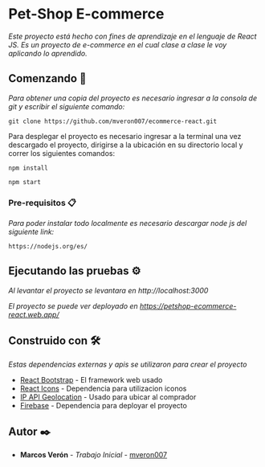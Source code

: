 # Pet-Shop E-commerce

_Este proyecto está hecho con fines de aprendizaje en el lenguaje de React JS. Es un proyecto de e-commerce en el cual clase a clase le voy aplicando lo aprendido._

## Comenzando 🚀

_Para obtener una copia del proyecto es necesario ingresar a la consola de git y escribir el siguiente comando:_

```
git clone https://github.com/mveron007/ecommerce-react.git
```

Para desplegar el proyecto es necesario ingresar a la terminal una vez descargado el proyecto, dirigirse a la ubicación en su directorio local y correr los siguientes comandos:

```
npm install
```

```
npm start
```
### Pre-requisitos 📋

_Para poder instalar todo localmente es necesario descargar node js del siguiente link:_

```
https://nodejs.org/es/
```

## Ejecutando las pruebas ⚙️

_Al levantar el proyecto se levantara en http://localhost:3000_

_El proyecto se puede ver deployado en https://petshop-ecommerce-react.web.app/_

## Construido con 🛠️

_Estas dependencias externas y apis se utilizaron para crear el proyecto_

* [React Bootstrap](https://react-bootstrap.github.io/) - El framework web usado
* [React Icons](https://react-icons.github.io/react-icons/) - Dependencia para utilizacion iconos
* [IP API Geolocation](https://ip-api.com/) - Usado para ubicar al comprador
* [Firebase](https://firebase.google.com/?hl=es-419) - Dependencia para deployar el proyecto

## Autor ✒️

* **Marcos Verón** - *Trabajo Inicial* - [mveron007](https://github.com/mveron007)


